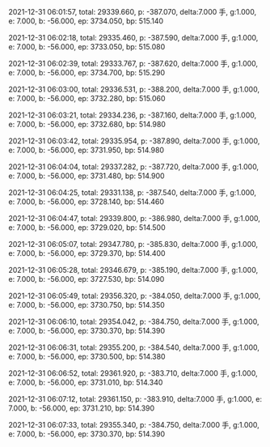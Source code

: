2021-12-31 06:01:57, total: 29339.660, p: -387.070, delta:7.000 手, g:1.000, e: 7.000, b: -56.000, ep: 3734.050, bp: 515.140

2021-12-31 06:02:18, total: 29335.460, p: -387.590, delta:7.000 手, g:1.000, e: 7.000, b: -56.000, ep: 3733.050, bp: 515.080

2021-12-31 06:02:39, total: 29333.767, p: -387.620, delta:7.000 手, g:1.000, e: 7.000, b: -56.000, ep: 3734.700, bp: 515.290

2021-12-31 06:03:00, total: 29336.531, p: -388.200, delta:7.000 手, g:1.000, e: 7.000, b: -56.000, ep: 3732.280, bp: 515.060

2021-12-31 06:03:21, total: 29334.236, p: -387.160, delta:7.000 手, g:1.000, e: 7.000, b: -56.000, ep: 3732.680, bp: 514.980

2021-12-31 06:03:42, total: 29335.954, p: -387.890, delta:7.000 手, g:1.000, e: 7.000, b: -56.000, ep: 3731.950, bp: 514.980

2021-12-31 06:04:04, total: 29337.282, p: -387.720, delta:7.000 手, g:1.000, e: 7.000, b: -56.000, ep: 3731.480, bp: 514.900

2021-12-31 06:04:25, total: 29331.138, p: -387.540, delta:7.000 手, g:1.000, e: 7.000, b: -56.000, ep: 3728.140, bp: 514.460

2021-12-31 06:04:47, total: 29339.800, p: -386.980, delta:7.000 手, g:1.000, e: 7.000, b: -56.000, ep: 3729.020, bp: 514.500

2021-12-31 06:05:07, total: 29347.780, p: -385.830, delta:7.000 手, g:1.000, e: 7.000, b: -56.000, ep: 3729.370, bp: 514.400

2021-12-31 06:05:28, total: 29346.679, p: -385.190, delta:7.000 手, g:1.000, e: 7.000, b: -56.000, ep: 3727.530, bp: 514.090

2021-12-31 06:05:49, total: 29356.320, p: -384.050, delta:7.000 手, g:1.000, e: 7.000, b: -56.000, ep: 3730.750, bp: 514.350

2021-12-31 06:06:10, total: 29354.042, p: -384.750, delta:7.000 手, g:1.000, e: 7.000, b: -56.000, ep: 3730.370, bp: 514.390

2021-12-31 06:06:31, total: 29355.200, p: -384.540, delta:7.000 手, g:1.000, e: 7.000, b: -56.000, ep: 3730.500, bp: 514.380

2021-12-31 06:06:52, total: 29361.920, p: -383.710, delta:7.000 手, g:1.000, e: 7.000, b: -56.000, ep: 3731.010, bp: 514.340

2021-12-31 06:07:12, total: 29361.150, p: -383.910, delta:7.000 手, g:1.000, e: 7.000, b: -56.000, ep: 3731.210, bp: 514.390

2021-12-31 06:07:33, total: 29355.340, p: -384.750, delta:7.000 手, g:1.000, e: 7.000, b: -56.000, ep: 3730.370, bp: 514.390